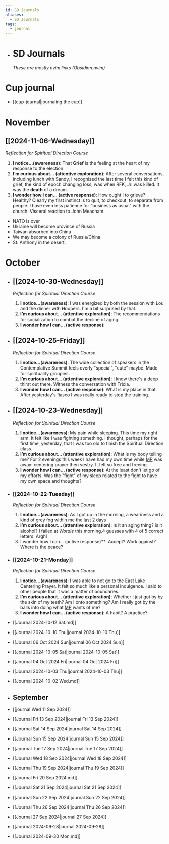 ```yaml
---
id: SD Journals
aliases:
  - SD Journals
tags:
  - journal
---
```


- # SD Journals

  _These are mostly nvim links (Obsidian.nvim)_

# Cup journal

- [[cup-journal|journaling the cup]]

# November

## [[2024-11-06-Wednesday]]

_Reflection for Spiritual Direction Course_

1. **I notice…(awareness)**: That **Grief** is the feeling at the heart of my response to the election.
2. **I’m curious about… (attentive exploration)**: After several conversations, including lunch with Sandy, I recognized the last time I felt this kind of grief, the kind of epoch changing loss, was when RFK, Jr. was killed. It was the **death** of a dream.
3. **I wonder how I can… (active response)**: How ought I to grieve? Healthy? Clearly my first instinct is to quit, to checkout, to separate from people. I have even less patience for "business as usual" with the church. Visceral reaction to John Meacham.

- NATO is over
- Ukraine will become province of Russia
- Taiwan absorbed into China
- We may become a colony of Russia/China
- St. Anthony in the desert.

# October

- ## [[2024-10-30-Wednesday]]

  _Reflection for Spiritual Direction Course_

  1. **I notice…(awareness)**: I was energized by both the session with Lou and the dinner with Hoopers. I'm a bit surprised by that.
  2. **I’m curious about… (attentive exploration)**: The recommendations for socialization to combat the decline of aging.
  3. **I wonder how I can… (active response)**:

- ## [[2024-10-25-Friday]]

  _Reflection for Spiritual Direction Course_

  1. **I notice…(awareness)**: The wide collection of speakers in the Contemplative Summit feels overly "special", "cute" maybe. Made for spirituality groupies.
  2. **I’m curious about… (attentive exploration)**: I know there's a deep thirst out there. Witness the conversation with Tricia.
  3. **I wonder how I can… (active response)**: What is my place in that. After yesterday's fiasco I was really ready to stop the training.

- ## [[2024-10-23-Wednesday]]

  _Reflection for Spiritual Direction Course_

  1. **I notice…(awareness)**: My pain while sleeping. This time my right arm. It felt like I was fighting something. I thought, perhaps for the first time, yesterday, that I was too old to finish the Spiritual Direction class.
  2. **I’m curious about… (attentive exploration)**: What is my body telling me? For 2 evenings this week I have had my own time while [MP](MP.md) was away: centering prayer then vestry. It felt so free and freeing.
  3. **I wonder how I can… (active response)**: At the least don't let go of my efforts. Was the "fight" of my sleep related to the fight to have my own space and thoughts?

- ### [[2024-10-22-Tuesday]]

  _Reflection for Spiritual Direction Course_

  1. **I notice…(awareness)**: As I got up in the morning, a weariness and a kind of grey fog within me the last 2 days
  2. **I’m curious about… (attentive exploration)**: Is it an aging thing? Is it alcohol? I failed at _Wordle_ this morning.4 guesses with 4 of 5 correct letters. Argh!
  3. I wonder how I can… (active response)\*\*: Accept? Work against? Where is the peace?

- ### [[2024-10-21-Monday]]

  _Reflection for Spiritual Direction Course_

  1. **I notice…(awareness)**: I was able to not go to the East Lake Centering Prayer. It felt so much like a personal indulgence. I said to other people that it was a matter of boundaries.
  2. **I’m curious about… (attentive exploration)**: Whether I just got by by the skin of my teeth? Am I onto something? Am I really got by the balls into doing what [MP](MP.md) wants of me?
  3. **I wonder how I can… (active response)**: A habit? A practice?

- [[Journal 2024-10-12 Sat.md]]
- [[Journal 2024-10-10 Thu|journal 2024-10-10 Thu]]
- [[Journal  06 Oct 2024 Sun|journal 06 Oct 2024 Sun]]
- [[Journal 2024-10-05 Sat|journal 2024-10-05 Sat]]
- [[Journal  04 Oct 2024 Fri|journal  04 Oct 2024 Fri]]
- [[Journal 2024-10-03 Thu|journal 2024-10-03 Thu]]
- [[Journal 2024-10-02 Wed.md]]

- ## September

- [[journal Wed 11 Sep 2024]]
- [[Journal Fri 13 Sep 2024|journal Fri 13 Sep 2024]]
- [[Journal Sat 14 Sep 2024|journal Sat 14 Sep 2024]]
- [[Journal Sun 15 Sep 2024|journal Sun 15 Sep 2024]]
- [[Journal Tue 17 Sep 2024|journal Tue 17 Sep 2024]]
- [[Journal Wed 18 Sep 2024|journal Wed 18 Sep 2024]]
- [[Journal Thu 19 Sep 2024|journal Thu 19 Sep 2024]]
- [[Journal Fri 20 Sep 2024.md]]
- [[Journal Sat 21 Sep 2024|journal Sat 21 Sep 2024]]`
- [[Journal Sun 22 Sep 2024|journal Sun 22 Sep 2024]]
- [[Journal Thu 26 Sep 2024|journal Thu 26 Sep 2024]]
- [[Journal 27 Sep 2024|journal 27 Sep 2024]]
- [[Journal 2024-09-28|journal 2024-09-28]]
- [[Journal 2024-09-30 Mon.md]]

